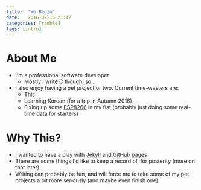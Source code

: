 ```yaml
---
title:  "We Begin"
date:   2016-02-16 21:42
categories: [ramble]
tags: [intro]
---
```


# About Me

* I'm a professional software developer
	* Mostly I write C though, so...
* I also enjoy having a pet project or two.  Current time-wasters are:
	* This
	* Learning Korean (for a trip in Autumn 2016)
	* Fixing up some [ESP8266][esp8266] in my flat (probably just doing some real-time data for starters)

# Why This?

* I wanted to have a play with [Jekyll][Jekyll] and [GitHub pages][gh-pages]
* There are some things I'd like to keep a record of, for posterity (more on that later)
* Writing can probably be fun, and will force me to take some of my pet projects a bit more seriously (and maybe even finish one)

[jekyll]:      https://jekyllrb.com
[gh-pages]:    https://pages.github.com/
[esp8266]:            http://espressif.com/en/products/esp8266/